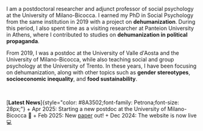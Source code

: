 I am a postdoctoral researcher and adjunct professor of social psychology at the University of Milano-Bicocca. I earned my PhD in Social Psychology from the same institution in 2019 with a project on **dehumanization**. During this period, I also spent time as a visiting researcher at Panteion University in Athens, where I contributed to studies on **dehumanization in political propaganda**.

From 2019, I was a postdoc at the University of Valle d'Aosta and the University of Milano-Bicocca, while also teaching social and group psychology at the University of Trento. In these years, I have been focusing on dehumanization, along with other topics such as **gender stereotypes**, **socioeconomic inequality**, and **food sustainability**.

<br>

[**Latest News**]{style="color: #8A3502;font-family: Petrona;font-size: 28px;"} + Apr 2025: Starting a new postdoc at the University of Milano-Bicocca 🚀 + Feb 2025: New [paper](publications/identity-and-inequality/) out! + Dec 2024: The website is now live 💻
